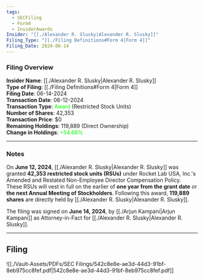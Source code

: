 ```yaml
---
tags:
  - SECFiling
  - Form4
  - InsiderAwards
Insider: "[[./Alexander R. Slusky|Alexander R. Slusky]]"
Filing_Type: "[[./Filing Definitions#Form 4|Form 4]]"
Filing_Date: 2024-06-14
---
```


### Filing Overview

**Insider Name**: [[./Alexander R. Slusky|Alexander R. Slusky]]  
**Type of Filing**: [[./Filing Definitions#Form 4|Form 4]]  
**Filing Date**: 06-14-2024  
**Transaction Date**: 06-12-2024  
**Transaction Type**: <span style="color:lime">Award</span> (Restricted Stock Units)  
**Number of Shares**: 42,353  
**Transaction Price**: $0  
**Remaining Holdings**: 119,889 (Direct Ownership)  
**Change in Holdings**: <span style="color:lime">+54.66%</span>

---

### Notes

On **June 12, 2024**, [[./Alexander R. Slusky|Alexander R. Slusky]] was granted **42,353 restricted stock units (RSUs)** under Rocket Lab USA, Inc.'s Amended and Restated Non-Employee Director Compensation Policy. These RSUs will vest in full on the earlier of **one year from the grant date** or **the next Annual Meeting of Stockholders**. Following this award, **119,889 shares** are directly held by [[./Alexander R. Slusky|Alexander R. Slusky]].  

The filing was signed on **June 14, 2024**, by [[./Arjun Kampani|Arjun Kampani]] as Attorney-in-Fact for [[./Alexander R. Slusky|Alexander R. Slusky]].  

---

## Filing

![[./Vault-Assets/PDFs/SEC Filings/542c8e8e-ae3d-44d3-91bf-8eb975cc8fef.pdf|542c8e8e-ae3d-44d3-91bf-8eb975cc8fef.pdf]]
